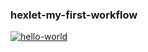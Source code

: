 ### hexlet-my-first-workflow
[![hello-world](https://github.com/DimaKichigin/hexlet-my-first-workflow/actions/workflows/hello-world.yml/badge.svg)](https://github.com/DimaKichigin/hexlet-my-first-workflow/actions/workflows/hello-world.yml)
